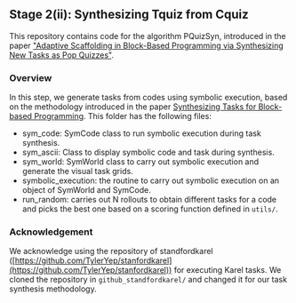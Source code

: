 ## Stage 2(ii): Synthesizing Tquiz from Cquiz
This repository contains code for the algorithm PQuizSyn, introduced in the paper ["Adaptive Scaffolding in Block-Based Programming
via Synthesizing New Tasks as Pop Quizzes"](https://machineteaching.mpi-sws.org/files/papers/aied2022_pquizsyn_preprint.pdf).

### Overview
In this step, we generate tasks from codes using symbolic execution, based on the methodology introduced in the paper [Synthesizing Tasks for Block-based Programming](https://proceedings.neurips.cc/paper/2020/file/fd9dd764a6f1d73f4340d570804eacc4-Supplemental.pdf). This folder has the following files:
* sym_code: SymCode class to run symbolic execution during task synthesis.
* sym_ascii: Class to display symbolic code and task during synthesis.
* sym_world: SymWorld class to carry out symbolic execution and generate the visual task grids.
* symbolic_execution: the routine to carry out symbolic execution on an object of SymWorld and SymCode.
* run_random: carries out N rollouts to obtain different tasks for a code and picks the best one based on a scoring function defined in ```utils/```. 

### Acknowledgement
We acknowledge using the repository of standfordkarel ([https://github.com/TylerYep/stanfordkarel](https://github.com/TylerYep/stanfordkarel)) for executing Karel tasks.
We cloned the repository in ```github_standfordkarel/``` and changed it for our task synthesis methodology.